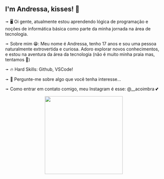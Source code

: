 ## I'm Andressa, kisses! 💋
➛ 🖥️ Oi gente, atualmente estou aprendendo lógica de programação e noções de informática básica como parte da minha jornada na área de tecnologia.

➛ Sobre mim 😁: Meu nome é Andressa, tenho 17 anos e sou uma pessoa naturalmente extrovertida e curiosa. Adoro explorar novos conhecimentos, e estou na aventura da área da tecnologia (não é muito minha praia mas, tentamos 🥲)

➛ 🔥 Hard Skills: Github, VSCode! 

➛ 💬 Pergunte-me sobre algo que você tenha interesse...

➛ Como entrar em contato comigo, meu Instagram é esse: @__acoimbra 💕

<center><img src="https://media.giphy.com/media/vFKqnCdLPNOKc/giphy.gif" width="250" height="250" /></center>
